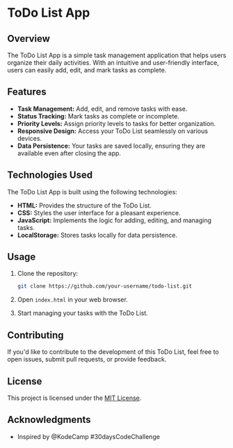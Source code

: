 # ToDo List App

## Overview

The ToDo List App is a simple task management application that helps users organize their daily activities. With an intuitive and user-friendly interface, users can easily add, edit, and mark tasks as complete.

## Features

- **Task Management:** Add, edit, and remove tasks with ease.
- **Status Tracking:** Mark tasks as complete or incomplete.
- **Priority Levels:** Assign priority levels to tasks for better organization.
- **Responsive Design:** Access your ToDo List seamlessly on various devices.
- **Data Persistence:** Your tasks are saved locally, ensuring they are available even after closing the app.

## Technologies Used

The ToDo List App is built using the following technologies:

- **HTML:** Provides the structure of the ToDo List.
- **CSS:** Styles the user interface for a pleasant experience.
- **JavaScript:** Implements the logic for adding, editing, and managing tasks.
- **LocalStorage:** Stores tasks locally for data persistence.

## Usage

1. Clone the repository:

   ```bash
   git clone https://github.com/your-username/todo-list.git
   ```

2. Open `index.html` in your web browser.

3. Start managing your tasks with the ToDo List.

## Contributing

If you'd like to contribute to the development of this ToDo List, feel free to open issues, submit pull requests, or provide feedback.

## License

This project is licensed under the [MIT License](LICENSE).

## Acknowledgments

- Inspired by @KodeCamp #30daysCodeChallenge
